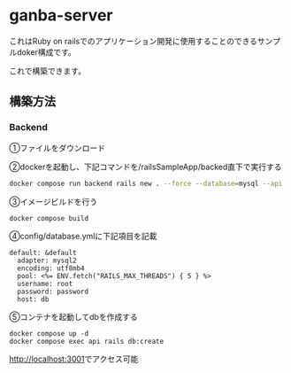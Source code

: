 # ganba-server
これはRuby on railsでのアプリケーション開発に使用することのできるサンプルdoker構成です。

これで構築できます。

## 構築方法

### Backend

①ファイルをダウンロード

②dockerを起動し、下記コマンドを/railsSampleApp/backed直下で実行する

```bash
docker compose run backend rails new . --force --database=mysql --api
```

③イメージビルドを行う

```bash
docker compose build
```

④config/database.ymlに下記項目を記載

```
default: &default
  adapter: mysql2
  encoding: utf8mb4
  pool: <%= ENV.fetch("RAILS_MAX_THREADS") { 5 } %>
  username: root
  password: password
  host: db
```

⑤コンテナを起動してdbを作成する

```
docker compose up -d
docker compose exec api rails db:create
```

[http://localhost:3001](http://localhost:3001/)でアクセス可能

